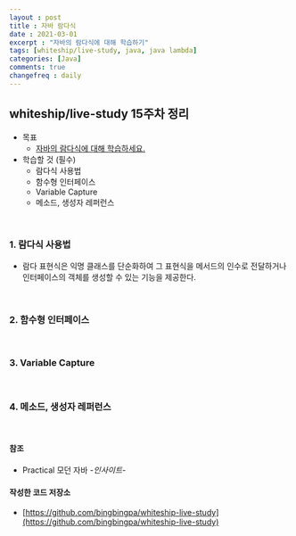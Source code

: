 ```yaml
---
layout : post 
title : 자바 람다식
date : 2021-03-01 
excerpt : "자바의 람다식에 대해 학습하기"
tags: [whiteship/live-study, java, java lambda]
categories: [Java]
comments: true 
changefreq : daily
---
```


## whiteship/live-study 15주차 정리
- 목표
    - [자바의 람다식에 대해 학습하세요.](https://github.com/whiteship/live-study/issues/15)
- 학습할 것 (필수)
    - 람다식 사용법
    - 함수형 인터페이스
    - Variable Capture
    - 메소드, 생성자 레퍼런스

<br>

### 1. 람다식 사용법
- 람다 표현식은 익명 클래스를 단순화하여 그 표현식을 메서드의 인수로 전달하거나 인터페이스의 객체를 생성할 수 있는 기능을 제공한다. 


<br>

### 2. 함수형 인터페이스

<br>

### 3. Variable Capture

<br>

### 4. 메소드, 생성자 레퍼런스

<br>

#### 참조
- Practical 모던 자바 *-인사이트-*

#### 작성한 코드 저장소
- [https://github.com/bingbingpa/whiteship-live-study](https://github.com/bingbingpa/whiteship-live-study)
